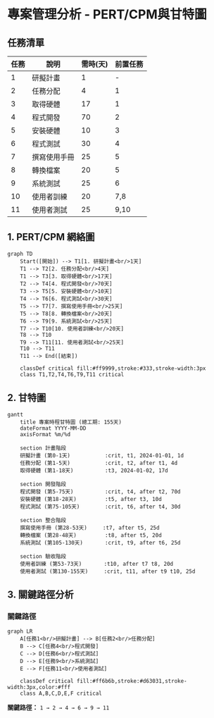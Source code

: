 # 專案管理分析 - PERT/CPM與甘特圖

## 任務清單

| 任務 | 說明 | 需時(天) | 前置任務 |
|------|------|----------|----------|
| 1 | 研擬計畫 | 1 | - |
| 2 | 任務分配 | 4 | 1 |
| 3 | 取得硬體 | 17 | 1 |
| 4 | 程式開發 | 70 | 2 |
| 5 | 安裝硬體 | 10 | 3 |
| 6 | 程式測試 | 30 | 4 |
| 7 | 撰寫使用手冊 | 25 | 5 |
| 8 | 轉換檔案 | 20 | 5 |
| 9 | 系統測試 | 25 | 6 |
| 10 | 使用者訓練 | 20 | 7,8 |
| 11 | 使用者測試 | 25 | 9,10 |

## 1. PERT/CPM 網絡圖

```mermaid
graph TD
    Start([開始]) --> T1[1. 研擬計畫<br/>1天]
    T1 --> T2[2. 任務分配<br/>4天]
    T1 --> T3[3. 取得硬體<br/>17天]
    T2 --> T4[4. 程式開發<br/>70天]
    T3 --> T5[5. 安裝硬體<br/>10天]
    T4 --> T6[6. 程式測試<br/>30天]
    T5 --> T7[7. 撰寫使用手冊<br/>25天]
    T5 --> T8[8. 轉換檔案<br/>20天]
    T6 --> T9[9. 系統測試<br/>25天]
    T7 --> T10[10. 使用者訓練<br/>20天]
    T8 --> T10
    T9 --> T11[11. 使用者測試<br/>25天]
    T10 --> T11
    T11 --> End([結束])
    
    classDef critical fill:#ff9999,stroke:#333,stroke-width:3px
    class T1,T2,T4,T6,T9,T11 critical
```

## 2. 甘特圖

```mermaid
gantt
    title 專案時程甘特圖 (總工期: 155天)
    dateFormat YYYY-MM-DD
    axisFormat %m/%d
    
    section 計畫階段
    研擬計畫 (第0-1天)           :crit, t1, 2024-01-01, 1d
    任務分配 (第1-5天)           :crit, t2, after t1, 4d
    取得硬體 (第1-18天)          :t3, 2024-01-02, 17d
    
    section 開發階段
    程式開發 (第5-75天)          :crit, t4, after t2, 70d
    安裝硬體 (第18-28天)         :t5, after t3, 10d
    程式測試 (第75-105天)        :crit, t6, after t4, 30d
    
    section 整合階段
    撰寫使用手冊 (第28-53天)     :t7, after t5, 25d
    轉換檔案 (第28-48天)         :t8, after t5, 20d
    系統測試 (第105-130天)       :crit, t9, after t6, 25d
    
    section 驗收階段
    使用者訓練 (第53-73天)       :t10, after t7 t8, 20d
    使用者測試 (第130-155天)     :crit, t11, after t9 t10, 25d
```

## 3. 關鍵路徑分析

### 關鍵路徑

```mermaid
graph LR
    A[任務1<br/>研擬計畫] --> B[任務2<br/>任務分配]
    B --> C[任務4<br/>程式開發]
    C --> D[任務6<br/>程式測試]
    D --> E[任務9<br/>系統測試]
    E --> F[任務11<br/>使用者測試]
    
    classDef critical fill:#ff6b6b,stroke:#d63031,stroke-width:3px,color:#fff
    class A,B,C,D,E,F critical
```

**關鍵路徑：** `1 → 2 → 4 → 6 → 9 → 11`
